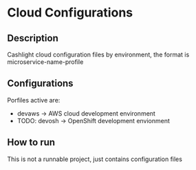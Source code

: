 # Cloud Configurations 

## Description

Cashlight cloud configuration files by environment, the format is microservice-name-profile

## Configurations

Porfiles active are:

* devaws -> AWS cloud development environment
* TODO: devosh -> OpenShift development envionment


## How to run

This is not a runnable project, just contains configuration files 

